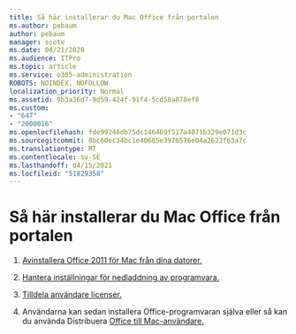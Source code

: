 ```yaml
---
title: Så här installerar du Mac Office från portalen
ms.author: pebaum
author: pebaum
manager: scotv
ms.date: 04/21/2020
ms.audience: ITPro
ms.topic: article
ms.service: o365-administration
ROBOTS: NOINDEX, NOFOLLOW
localization_priority: Normal
ms.assetid: 9b3a36d7-9d59-424f-91f4-5cd58a878ef8
ms.custom:
- "647"
- "2000016"
ms.openlocfilehash: fde99246db75dc146469f517a4071b329e071d3c
ms.sourcegitcommit: 8bc60ec34bc1e40685e3976576e04a2623f63a7c
ms.translationtype: MT
ms.contentlocale: sv-SE
ms.lasthandoff: 04/15/2021
ms.locfileid: "51829358"
---
```

# <a name="how-to-install-mac-office-from-the-portal"></a>Så här installerar du Mac Office från portalen

1. [Avinstallera Office 2011 för Mac från dina datorer.](https://support.office.com/article/4bfcd230-0ea1-4656-bf30-dbfa44d358fa?wt.mc_id=Alchemy_ClientDIA)

2. [Hantera inställningar för nedladdning av programvara.](https://docs.microsoft.com/DeployOffice/manage-software-download-settings-office-365)

3. [Tilldela användare licenser.](https://docs.microsoft.com/microsoft-365/admin/manage/assign-licenses-to-users)

4. Användarna kan sedan installera Office-programvaran själva eller så kan du använda Distribuera [Office till Mac-användare.](https://docs.microsoft.com/DeployOffice/mac/deployment-guide-for-office-for-mac)